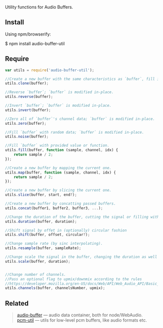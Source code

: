 Utility functions for Audio Buffers.


## Install

Using npm/browserify:

$ npm install audio-buffer-util


## Require

```js
var utils = require('audio-buffer-util');

//Create a new buffer with the same characteristics as `buffer`, fill it with a copy of `buffer`'s data, and return it.
utils.clone(buffer);

//Reverse `buffer`; `buffer` is modified in-place.
utils.reverse(buffer);

//Invert `buffer`; `buffer` is modified in-place.
utils.invert(buffer);

//Zero all of `buffer`'s channel data; `buffer` is modified in-place.
utils.zero(buffer);

//Fill `buffer` with random data; `buffer` is modified in-place.
utils.noise(buffer);

//Fill `buffer` with provided value or function.
utils.fill(buffer, function (sample, channel, idx) {
	return sample / 2;
});

//Create a new buffer by mapping the current one.
utils.map(buffer, function (sample, channel, idx) {
	return sample / 2;
});

//Create a new buffer by slicing the current one.
utils.slice(buffer, start, end?);

//Create a new buffer by concatting passed buffers.
utils.concat(buffer1, buffer2, buffer3, ...);

//Change the duration of the buffer, cutting the signal or filling with zeros
utils.duration(buffer, duration);

//Shift signal by offet in (optionally) circular fashion
utils.shift(buffer, offset, circular?);

//Change sample rate (by sinc interpolating).
utils.resample(buffer, sampleRate);

//Change scale the signal in the buffer, changing the duration as well
utils.scale(buffer, duration);


//Change number of channels.
//Pass an optional flag to upmix/downmix according to the rules
//https://developer.mozilla.org/en-US/docs/Web/API/Web_Audio_API/Basic_concepts_behind_Web_Audio_API#Up-mixing_and_down-mixing
utils.channels(buffer, channelsNumber, upmix);
```


## Related

> [audio-buffer](https://github.com/audio-lab/buffer) — audio data container, both for node/WebAudio.<br/>
> [pcm-util](https://github.com/audio-lab/pcm-util) — utils for low-level pcm buffers, like audio formats etc.<br/>